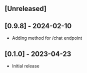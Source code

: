 ## [Unreleased]

## [0.9.8] - 2024-02-10
- Adding method for /chat endpoint

## [0.1.0] - 2023-04-23

- Initial release
